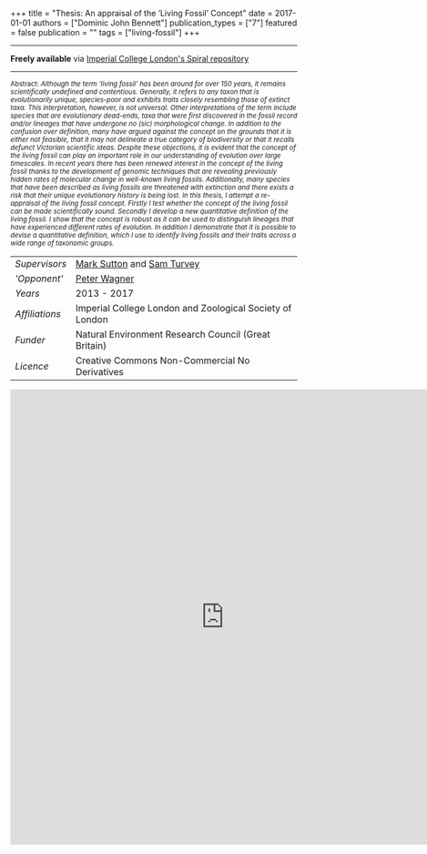 +++
title = "Thesis: An appraisal of the ‘Living Fossil’ Concept"
date = 2017-01-01
authors = ["Dominic John Bennett"]
publication_types = ["7"]
featured = false
publication = ""
tags = ["living-fossil"]
+++

----

**Freely available** via [Imperial College London's Spiral repository](https://spiral.imperial.ac.uk/handle/10044/1/68534)

----

<sup>Abstract: *Although the term ‘living fossil’ has been around for over 150 years, it remains scientifically undefined and contentious. Generally, it refers to any taxon that is evolutionarily unique, species-poor and exhibits traits closely resembling those of extinct taxa. This interpretation, however, is not universal. Other interpretations of the term include species that are evolutionary dead-ends, taxa that were first discovered in the fossil record and/or lineages that have undergone no (sic) morphological change. In addition to the confusion over definition, many have argued against the concept on the grounds that it is either not feasible, that it may not delineate a true category of biodiversity or that it recalls defunct Victorian scientific ideas. Despite these objections, it is evident that the concept of the living fossil can play an important role in our understanding of evolution over large timescales. In recent years there has been renewed interest in the concept of the living fossil thanks to the development of genomic techniques that are revealing previously hidden rates of molecular change in well-known living fossils. Additionally, many species that have been described as living fossils are threatened with extinction and there exists a risk that their unique evolutionary history is being lost. In this thesis, I attempt a re-appraisal of the living fossil concept. Firstly I test whether the concept of the living fossil can be made scientifically sound. Secondly I develop a new quantitative definition of the living fossil. I show that the concept is robust as it can be used to distinguish lineages that have experienced different rates of evolution. In addition I demonstrate that it is possible to devise a quantitative definition, which I use to identify living fossils and their traits across a wide range of taxonomic groups.*</sup>

|           |           |
|-----------|-----------|
|*Supervisors*|[Mark Sutton](https://www.imperial.ac.uk/people/m.sutton) and [Sam Turvey](https://www.zsl.org/science/users/samuel-turvey)|
|*'Opponent'*| [Peter Wagner](https://biosci.unl.edu/peter-wagner)|
|*Years*|2013 - 2017|
|*Affiliations*|Imperial College London and Zoological Society of London|
|*Funder*|Natural Environment Research Council (Great Britain)|
|*Licence*|Creative Commons Non-Commercial No Derivatives|


<embed src="https://drive.google.com/viewerng/
viewer?embedded=true&url=https://spiral.imperial.ac.uk/bitstream/10044/1/68534/1/Bennett-D-2017-PhD-Thesis.pdf" width="750" height="800">

